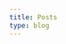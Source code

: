 ```yaml
---
title: Posts
type: blog
---
```


<!-- ![Melancholy - Edvard Munch](/img/melancholy.jpg "Melancholy - Edvard Munch") -->